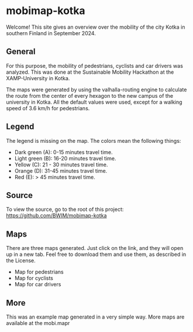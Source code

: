 # mobimap-kotka

Welcome! This site gives an overview over the mobility of the city Kotka in southern Finland in September 2024.

## General

For this purpose, the mobility of pedestrians, cyclists and car drivers was analyzed. This was done at the Sustainable Mobility Hackathon at the XAMP-University in Kotka.

The maps were generated by using the valhalla-routing engine to calculate the route from the center of every hexagon to the new campus of the university in Kotka. All the default values were used, except for a walking speed of 3.6 km/h for pedestrians.

## Legend

The legend is missing on the map. The colors mean the following things:

- Dark green (A): 0-15 minutes travel time.
- Light green (B): 16-20 minutes travel time.
- Yellow (C): 21 - 30 minutes travel time.
- Orange (D): 31-45 minutes travel time.
- Red (E): > 45 minutes travel time.

## Source

To view the source, go to the root of this project: https://github.com/BWIM/mobimap-kotka

## Maps

There are three maps generated. Just click on the link, and they will open up in a new tab. Feel free to download them and use them, as described in the License.

- Map for pedestrians
- Map for cyclists
- Map for car drivers

## More

This was an example map generated in a very simple way. More maps are available at the mobi.mapr
